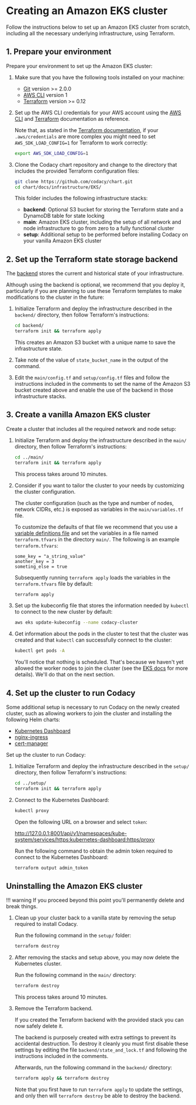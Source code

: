 # Creating an Amazon EKS cluster

Follow the instructions below to set up an Amazon EKS cluster from scratch, including all the necessary underlying infrastructure, using Terraform.

## 1. Prepare your environment

Prepare your environment to set up the Amazon EKS cluster:

1.  Make sure that you have the following tools installed on your machine:

    -   [Git](https://git-scm.com/book/en/v2/Getting-Started-Installing-Git) version >= 2.0.0
    -   [AWS CLI](https://docs.aws.amazon.com/cli/latest/userguide/install-cliv1.html) version 1
    -   [Terraform](https://learn.hashicorp.com/terraform/getting-started/install.html) version >= 0.12

2.  Set up the AWS CLI credentials for your AWS account using the [AWS CLI](https://docs.aws.amazon.com/polly/latest/dg/setup-aws-cli.html) and [Terraform](https://www.terraform.io/docs/providers/aws/index.html) documentation as reference.

    Note that, as stated in the [Terraform documentation](https://www.terraform.io/docs/providers/aws/index.html#shared-credentials-file), if your `.aws/credentials` are more complex you might need to set `AWS_SDK_LOAD_CONFIG=1` for Terraform to work correctly:

    ```bash
    export AWS_SDK_LOAD_CONFIG=1
    ```

3.  Clone the Codacy chart repository and change to the directory that includes the provided Terraform configuration files:

    ```bash
    git clone https://github.com/codacy/chart.git
    cd chart/docs/infrastructure/EKS/
    ```

    This folder includes the following infrastructure stacks:

    -   **backend**: Optional S3 bucket for storing the Terraform state and a DynamoDB table for state locking
    -   **main**: Amazon EKS cluster, including the setup of all network and node infrastructure to go from zero to a fully functional cluster
    -   **setup**: Additional setup to be performed before installing Codacy on your vanilla Amazon EKS cluster

## 2. Set up the Terraform state storage backend

The [backend](https://www.terraform.io/docs/backends/index.html) stores the current and historical state of your infrastructure.

Although using the backend is optional, we recommend that you deploy it, particularly if you are planning to use these Terraform templates to make modifications to the cluster in the future:

1.  Initialize Terraform and deploy the infrastructure described in the `backend/` directory, then follow Terraform's instructions:

    ```bash
    cd backend/
    terraform init && terraform apply
    ```

    This creates an Amazon S3 bucket with a unique name to save the infrastructure state.

2.  Take note of the value of `state_bucket_name` in the output of the command.

3.  Edit the `main/config.tf` and `setup/config.tf` files and follow the instructions included in the comments to set the name of the Amazon S3 bucket created above and enable the use of the backend in those infrastructure stacks.

## 3. Create a vanilla Amazon EKS cluster

Create a cluster that includes all the required network and node setup:

1.  Initialize Terraform and deploy the infrastructure described in the `main/` directory, then follow Terraform's instructions:

    ```bash
    cd ../main/
    terraform init && terraform apply
    ```

    This process takes around 10 minutes.

2.  Consider if you want to tailor the cluster to your needs by customizing the cluster configuration.

    The cluster configuration (such as the type and number of nodes, network CIDRs, etc.) is exposed as variables in the `main/variables.tf` file.

    To customize the defaults of that file we recommend that you use a [variable definitions file](https://www.terraform.io/docs/configuration/variables.html#variable-definitions-tfvars-files) and set the variables in a file named `terraform.tfvars` in the directory `main/`. The following is an example `terraform.tfvars`:

    ```text
    some_key = "a_string_value"
    another_key = 3
    someting_else = true
    ```

    Subsequently running `terraform apply` loads the variables in the `terraform.tfvars` file by default:

    ```bash
    terraform apply
    ```

3.  Set up the kubeconfig file that stores the information needed by `kubectl` to connect to the new cluster by default:

    ```bash
    aws eks update-kubeconfig --name codacy-cluster
    ```

4.  Get information about the pods in the cluster to test that the cluster was created and that `kubectl` can successfully connect to the cluster:

    ```bash
    kubectl get pods -A
    ```

    You'll notice that nothing is scheduled. That's because we haven't yet allowed the worker nodes to join the cluster (see the [EKS docs](https://docs.aws.amazon.com/eks/latest/userguide/add-user-role.html) for more details). We'll do that on the next section.

## 4. Set up the cluster to run Codacy

Some additional setup is necessary to run Codacy on the newly created cluster, such as allowing workers to join the cluster and installing the following Helm charts:

-   [Kubernetes Dashboard](https://kubernetes.io/docs/tasks/access-application-cluster/web-ui-dashboard/)
-   [nginx-ingress](https://github.com/helm/charts/tree/master/stable/nginx-ingress)
-   [cert-manager](https://github.com/jetstack/cert-manager)

Set up the cluster to run Codacy:

1.  Initialize Terraform and deploy the infrastructure described in the `setup/` directory, then follow Terraform's instructions:

    ```bash
    cd ../setup/
    terraform init && terraform apply
    ```

2.  Connect to the Kubernetes Dashboard:

    ```bash
    kubectl proxy
    ```

    Open the following URL on a browser and select `token`:

    <http://127.0.0.1:8001/api/v1/namespaces/kube-system/services/https:kubernetes-dashboard:https/proxy>

    Run the following command to obtain the admin token required to connect to the Kubernetes Dashboard:

    ```bash
    terraform output admin_token
    ```

## Uninstalling the Amazon EKS cluster

!!! warning
    If you proceed beyond this point you'll permanently delete and break things.

1.  Clean up your cluster back to a vanilla state by removing the setup required to install Codacy.

    Run the following command in the `setup/` folder:

    ```bash
    terraform destroy
    ```

2.  After removing the stacks and setup above, you may now delete the Kubernetes cluster.

    Run the following command in the `main/` directory:

    ```bash
    terraform destroy
    ```

    This process takes around 10 minutes.

3.  Remove the Terraform backend.

    If you created the Terraform backend with the provided stack you can now safely delete it.

    The backend is purposely created with extra settings to prevent its accidental destruction. To destroy it cleanly you must first disable these settings by editing the file `backend/state_and_lock.tf` and following the instructions included in the comments.

    Afterwards, run the following command in the `backend/` directory:

    ```bash
    terraform apply && terraform destroy
    ```

    Note that you first have to run `terraform apply` to update the settings, and only
    then will `terraform destroy` be able to destroy the backend.

